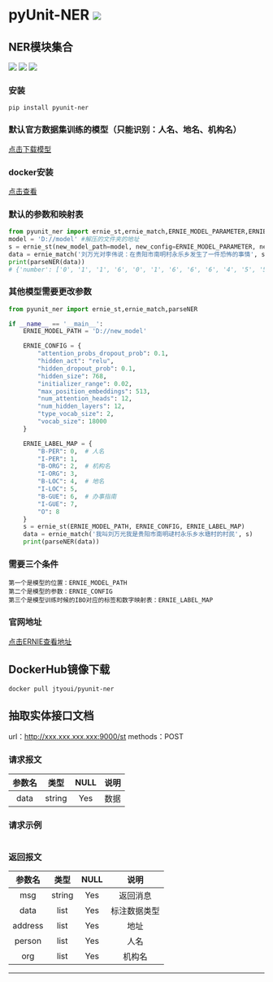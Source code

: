 # **pyUnit-NER** [![](https://gitee.com/tyoui/logo/raw/master/logo/photolog.png)][1]

## NER模块集合
[![](https://img.shields.io/badge/Python-3.7-green.svg)](https://pypi.org/project/pyunit-ner/)
[![](https://img.shields.io/badge/Docker-Eboby-red.svg)](https://github.com/jtyoui/eboby)
[![](https://img.shields.io/badge/Email-jtyoui@qq.com-red.svg)]()

### 安装
    pip install pyunit-ner
    
### 默认官方数据集训练的模型（只能识别：人名、地名、机构名）
[点击下载模型](http://oss.jtyoui.com/model/%E5%AE%9E%E4%BD%93%E6%8A%BD%E5%8F%96.rar)

### docker安装
[点击查看](https://github.com/jtyoui/eboby)

### 默认的参数和映射表
```python
from pyunit_ner import ernie_st,ernie_match,ERNIE_MODEL_PARAMETER,ERNIE_LABEL_MAP,parseNER
model = 'D://model' #解压的文件夹的地址
s = ernie_st(new_model_path=model, new_config=ERNIE_MODEL_PARAMETER, new_label_map_config=ERNIE_LABEL_MAP)
data = ernie_match('刘万光对李伟说：在贵阳市南明村永乐乡发生了一件恐怖的事情', s)
print(parseNER(data))
# {'number': ['0', '1', '1', '6', '0', '1', '6', '6', '6', '4', '5', '5', '4', '5', '5', '4', '5', '5', '6', '6', '6', '6', '6', '6', '6', '6', '6', '6'], 'word': ['刘', '万', '光', '对', '李', '伟', '说', '：', '在', '贵', '阳', '市', '南', '明', '村', '永', '乐', '乡', '发', '生', '了', '一', '件', '恐', '怖', '的', '事', '情'], 'person': ['刘万光', '李伟'], 'organization': [], 'address': ['贵阳市南明村永乐乡']}
```


### 其他模型需要更改参数
```python
from pyunit_ner import ernie_st,ernie_match,parseNER

if __name__ == '__main__':
    ERNIE_MODEL_PATH = 'D://new_model'

    ERNIE_CONFIG = {
        "attention_probs_dropout_prob": 0.1,
        "hidden_act": "relu",
        "hidden_dropout_prob": 0.1,
        "hidden_size": 768,
        "initializer_range": 0.02,
        "max_position_embeddings": 513,
        "num_attention_heads": 12,
        "num_hidden_layers": 12,
        "type_vocab_size": 2,
        "vocab_size": 18000
    }

    ERNIE_LABEL_MAP = {
        "B-PER": 0,  # 人名
        "I-PER": 1,
        "B-ORG": 2,  # 机构名
        "I-ORG": 3,
        "B-LOC": 4,  # 地名
        "I-LOC": 5,
        "B-GUE": 6,  # 办事指南
        "I-GUE": 7,
        "O": 8
    }
    s = ernie_st(ERNIE_MODEL_PATH, ERNIE_CONFIG, ERNIE_LABEL_MAP)
    data = ernie_match('我叫刘万光我是贵阳市南明叇村永乐乡水塘村的村民', s)
    print(parseNER(data))
```

### 需要三个条件
    第一个是模型的位置：ERNIE_MODEL_PATH
    第二个是模型的参数：ERNIE_CONFIG
    第三个是模型训练时候的IBO对应的标签和数字映射表：ERNIE_LABEL_MAP
    
### 官网地址
[点击ERNIE查看地址](https://github.com/PaddlePaddle/ERNIE)  



## DockerHub镜像下载
    docker pull jtyoui/pyunit-ner

## 抽取实体接口文档
url：http://xxx.xxx.xxx.xxx:9000/st
methods：POST

### 请求报文
| **参数名** | **类型** | **NULL** | **说明** |
|:----:|:----:|:----:|:----:|
|data| string |Yes| 数据 |

### 请求示例
```python

```

### 返回报文
| **参数名** | **类型** | **NULL** | **说明** |
|:----:|:----:|:----:|:----:|
|msg | string | Yes| 返回消息 |
|data | list |Yes| 标注数据类型 |
|address | list |Yes| 地址 |
|person | list |Yes| 人名 |
|org | list |Yes| 机构名 |



***
[1]: https://blog.jtyoui.com